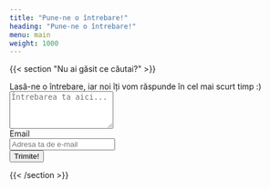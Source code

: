 ```yaml
---
title: "Pune-ne o întrebare!"
heading: "Pune-ne o întrebare!"
menu: main
weight: 1000
---
```


{{< section "Nu ai găsit ce căutai?" >}}
<form>
    <div class="form-group">
        <label for="exampleFormControlTextarea1">
            Lasă-ne o întrebare, iar noi îți vom răspunde în cel mai scurt
            timp :)
        </label>
        <textarea
            placeholder="Întrebarea ta aici..."
            class="form-control"
            id="exampleFormControlTextarea1"
            rows="4"
        ></textarea>
    </div>
    <div class="form-group">
        <label class="sr-only" for="inlineFormInputGroup">Email</label>
        <div class="input-group mb-2">
            <div class="input-group-prepend">
            <div class="input-group-text">
                <i class="fas fa-envelope"></i>
            </div>
            </div>
            <input
            type="text"
            class="form-control"
            id="inlineFormInputGroup"
            placeholder="Adresa ta de e-mail"
            />
        </div>
    </div>
    <button type="submit" class="btn btn-primary">Trimite!</button>
</form>
{{< /section >}}
